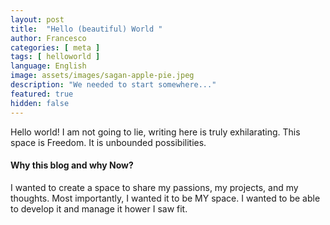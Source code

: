 ```yaml
---
layout: post
title:  "Hello (beautiful) World "
author: Francesco
categories: [ meta ]
tags: [ helloworld ]
language: English
image: assets/images/sagan-apple-pie.jpeg
description: "We needed to start somewhere..."
featured: true
hidden: false
---
```


Hello world! I am not going to lie, writing here is truly exhilarating. This space is Freedom. It is unbounded possibilities.

#### Why this blog and why Now?

I wanted to create a space to share my passions, my projects, and my thoughts.
Most importantly, I wanted it to be MY space. I wanted to be able to develop it and manage it hower I saw fit. 